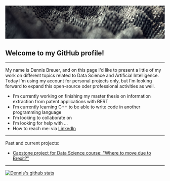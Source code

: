 [![Header](icons/h.JPG "Header")]()

## Welcome to my GitHub profile!

<hr>

My name is Dennis Breuer, and on this page I'd like to present a little of my work on different topics related to Data Science and Artificial Intelligence.
Today I'm using my account for personal projects only, but I'm looking forward to expand this open-source oder professional activities as well. 

-  I’m currently working on finishing my master thesis on information extraction from patent applications with BERT
-  I’m currently learning C++ to be able to write code in another programming language 
-  I’m looking to collaborate on 
-  I’m looking for help with ...
- How to reach me: via [LinkedIn](https://www.linkedin.com/in/dennis-breuer-838260134/)

<hr>
Past and current projects: 

- [Capstone project for Data Science course: "Where to move due to Brexit?"](https://dennisb1239.github.io/IBM-Data-Science-Capstone-project/)


<hr>

[![Dennis's github stats](https://github-readme-stats.vercel.app/api?username=dennisb1239&count_private=true&show_icons=true&theme=dimmed&hide_rank=false)](https://github.com/anuraghazra/github-readme-stats)

<!--
**dennisb1239/dennisb1239** is a ✨ _special_ ✨ repository because its `README.md` (this file) appears on your GitHub profile.




